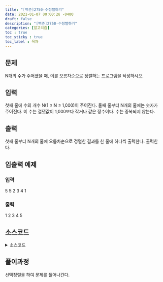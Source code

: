 ```yaml
---
title: "[백준]2750-수정렬하기"
date: 2021-01-07 00:00:28 -0400
draft: false
description: "[백준]2750-수정렬하기"
categories: [알고리즘]
toc : true
toc_sticky : true
toc_label : 목차
---
```


## 문제

N개의 수가 주어졌을 때, 이를 오름차순으로 정렬하는 프로그램을 작성하시오.

## 입력

첫째 줄에 수의 개수 N(1 ≤ N ≤ 1,000)이 주어진다. 둘째 줄부터 N개의 줄에는 숫자가 주어진다. 이 수는 절댓값이 1,000보다 작거나 같은 정수이다. 수는 중복되지 않는다.

## 출력
첫째 줄부터 N개의 줄에 오름차순으로 정렬한 결과를 한 줄에 하나씩 출력한다. 출력한다.

## 입출력 예제

### 입력
5
5
2
3
4
1
### 출력
1
2
3
4
5

## 소스코드

<details>
<summary>소스코드</summary>
<div markdown="1">

```java
import java.util.*;
public class Main{
    public static void main(String[] args){
        Scanner scan = new Scanner(System.in);
        int N = scan.nextInt();
        int[] arr = new int[N];
        
        for(int i=0;i<N;i++){
            arr[i]=scan.nextInt();
        }
        
        for(int i=0;i<N-1;i++){
            for(int j=i+1;j<N;j++){
                int temp=arr[i];
                if(arr[i]>arr[j]){
                    arr[i]=arr[j];
                    arr[j]=temp;
                }
            }
        }
        for(int i=0;i<N;i++){
            System.out.println(arr[i]);
        }
    }
```
</div>
</details>

## 풀이과정
선택정렬을 하여 문제를 풀어나간다.